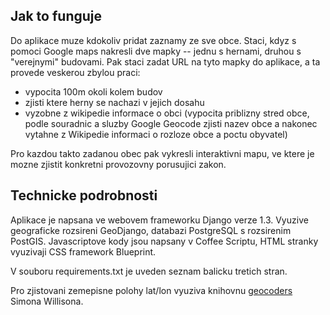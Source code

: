 Jak to funguje
--------------

Do aplikace muze kdokoliv pridat zaznamy ze sve obce. Staci, kdyz s pomoci Google
maps nakresli dve mapky -- jednu s hernami, druhou s "verejnymi" budovami. Pak
staci zadat URL na tyto mapky do aplikace, a ta provede veskerou zbylou praci:

* vypocita 100m okoli kolem budov
* zjisti ktere herny se nachazi v jejich dosahu
* vyzobne z wikipedie informace o obci (vypocita priblizny stred obce, podle 
  souradnic a sluzby Google Geocode zjisti nazev obce a nakonec vytahne 
  z Wikipedie informaci o rozloze obce a poctu obyvatel)

Pro kazdou takto zadanou obec pak vykresli interaktivni mapu, ve ktere je mozne
zjistit konkretni provozovny porusujici zakon.

Technicke podrobnosti
---------------------

Aplikace je napsana ve webovem frameworku Django verze 1.3. Vyuzive geograficke
rozsireni GeoDjango, databazi PostgreSQL s rozsirenim PostGIS. Javascriptove kody
jsou napsany v Coffee Scriptu, HTML stranky vyuzivaji CSS framework Blueprint.

V souboru requirements.txt je uveden seznam balicku tretich stran.

Pro zjistovani zemepisne polohy lat/lon vyuziva knihovnu
[geocoders](https://github.com/simonw/geocoders) Simona Willisona.